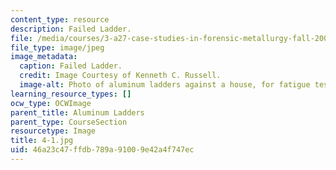```yaml
---
content_type: resource
description: Failed Ladder.
file: /media/courses/3-a27-case-studies-in-forensic-metallurgy-fall-2007/46a23c47ffdb789a91009e42a4f747ec_4-1.jpg
file_type: image/jpeg
image_metadata:
  caption: Failed Ladder.
  credit: Image Courtesy of Kenneth C. Russell.
  image-alt: Photo of aluminum ladders against a house, for fatigue testing.
learning_resource_types: []
ocw_type: OCWImage
parent_title: Aluminum Ladders
parent_type: CourseSection
resourcetype: Image
title: 4-1.jpg
uid: 46a23c47-ffdb-789a-9100-9e42a4f747ec
---
```

